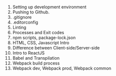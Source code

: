 1) Setting up development environment
2) Pushing to Github.
3) .gitignore
4) .editorconfig
5) Linting
6) Processes and Exit codes
7) npm scripts, package-lock.json
8) HTML, CSS, Javascript Intro
9) Difference between Client-side/Server-side
10) Intro to ReactJS
11) Babel and Transpilation
12) Webpack build process
13) Webpack dev, Webpack prod, Webpack common